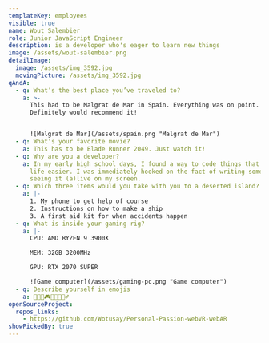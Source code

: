 ```yaml
---
templateKey: employees
visible: true
name: Wout Salembier
role: Junior JavaScript Engineer
description: is a developer who's eager to learn new things
image: /assets/wout-salembier.png
detailImage:
  image: /assets/img_3592.jpg
  movingPicture: /assets/img_3592.jpg
qAndA:
  - q: What’s the best place you’ve traveled to?
    a: >-
      This had to be Malgrat de Mar in Spain. Everything was on point.
      Definitely would recommend it!


      ![Malgrat de Mar](/assets/spain.png "Malgrat de Mar")
  - q: What's your favorite movie?
    a: This has to be Blade Runner 2049. Just watch it!
  - q: Why are you a developer?
    a: In my early high school days, I found a way to code things that can make my
      life easier. I was immediately hooked on the fact of writing something and
      seeing it (a)live on my screen.
  - q: Which three items would you take with you to a deserted island?
    a: |-
      1. My phone to get help of course
      2. Instructions on how to make a ship
      3. A first aid kit for when accidents happen
  - q: What is inside your gaming rig?
    a: |-
      CPU: AMD RYZEN 9 3900X

      MEM: 32GB 3200MHz

      GPU: RTX 2070 SUPER

      ![Game computer](/assets/gaming-pc.png "Game computer")
  - q: Describe yourself in emojis
    a: 🧑🏼‍💻🎮🍟👟🚴🏻‍♂️
openSourceProject:
  repos_links:
    - https://github.com/Wotusay/Personal-Passion-webVR-webAR
showPickedBy: true
---
```


